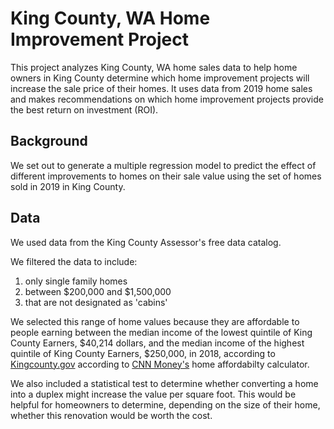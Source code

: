 # King County, WA Home Improvement Project

This project analyzes King County, WA home sales data to help home owners in King County determine which home improvement projects will increase the sale price of their homes. It uses data from 2019 home sales and makes recommendations on which home improvement projects provide the best return on investment (ROI).


## Background
We set out to generate a multiple regression model to predict the effect of different improvements to homes on their sale value using the set of homes sold in 2019 in King County.

## Data
We used data from the King County Assessor's free data catalog.

We filtered the data to include:
1. only single family homes
2. between \$200,000 and \$1,500,000
3. that are not designated as 'cabins'
  
We selected this range of home values because they are affordable to people earning between the median income of the lowest quintile of King County Earners, \$40,214 dollars, and the median income of the highest quintile of King County Earners, \$250,000, in 2018, according to [Kingcounty.gov](https://www.kingcounty.gov/independent/forecasting/King%20County%20Economic%20Indicators/Household%20Income/KC%20Household%20Income%20Quintiles.aspx) according to [CNN Money's](https://money.cnn.com/calculator/real_estate/home-afford/index.html) home affordabilty calculator.

We also included a statistical test to determine whether converting a home into a duplex might increase the value per square foot. This would be helpful for homeowners to determine, depending on the size of their home, whether this renovation would be worth the cost.
